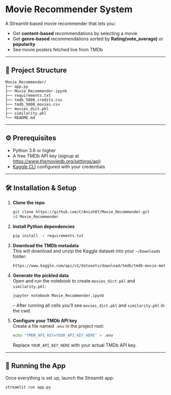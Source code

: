 # Movie Recommender System

A Streamlit‑based movie recommender that lets you:

- Get **content‑based** recommendations by selecting a movie  
- Get **genre‑based** recommendations sorted by **Rating(vote_average)** or **popularity**  
- See movie posters fetched live from TMDb

---
## 📂 Project Structure

```
Movie_Recommender/
├── app.py
├── Movie_Recommender.ipynb
├── requirements.txt
├── tmdb_5000_credits.csv
├── tmdb_5000_movies.csv
├── movies_dict.pkl
├── similarity.pkl
└── README.md
```
---

## ⚙️ Prerequisites

- Python 3.8 or higher  
- A free TMDb API key (signup at https://www.themoviedb.org/settings/api)  
- [Kaggle CLI](https://github.com/Kaggle/kaggle-api) configured with your credentials  

---
## 🛠 Installation & Setup

1. **Clone the repo**

    ```bash
    git clone https://github.com/CrAnish07/Movie_Recommender.git
    cd Movie_Recommender
    ```

2. **Install Python dependencies**

    ```bash
    pip install -r requirements.txt
    ```

3. **Download the TMDb metadata**  
   This will download and unzip the Kaggle dataset into your `~/Downloads` folder:

    ```bash
    https://www.kaggle.com/api/v1/datasets/download/tmdb/tmdb-movie-metadata
    ```

4. **Generate the pickled data**  
   Open and run the notebook to create `movies_dict.pkl` and `similarity.pkl`:

    ```bash
    jupyter notebook Movie_Recommender.ipynb
    ```

   – After running all cells you’ll see `movies_dict.pkl` and `similarity.pkl` in the cwd.

5. **Configure your TMDb API key**  
   Create a file named `.env` in the project root:

    ```bash
    echo "TMDB_API_KEY=YOUR_API_KEY_HERE" > .env
    ```

   Replace `YOUR_API_KEY_HERE` with your actual TMDb API key.

---

## 🚀 Running the App

Once everything is set up, launch the Streamlit app:

```bash
streamlit run app.py
